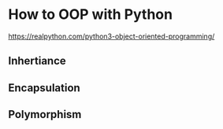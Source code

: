 # How to OOP with Python

https://realpython.com/python3-object-oriented-programming/

## Inhertiance

## Encapsulation

## Polymorphism
